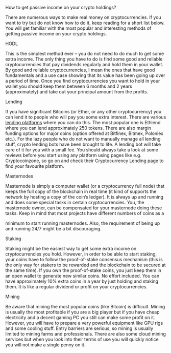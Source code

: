 How to get passive income on your crypto holdings?

There are numerous ways to make real money on cryptocurrencies. If you want to try but do not know how to do it, keep reading for a short list below. You will get familiar with the most popular and interesting methods of getting passive income on your crypto holdings.

HODL

This is the simplest method ever – you do not need to do much to get some extra income. The only thing you have to do is find some good and reliable cryptocurrencies that pay dividends regularly and hold them in your wallet. By good and reliable cryptocurrencies, I mean the ones that have good fundamentals and a use case showing that its value has been going up over a period of time. Once you find cryptocurrencies you want to hold in your wallet you should keep them between 6 months and 2 years (approximately) and take out your principal amount from the profits.

Lending

If you have significant Bitcoins (or Ether, or any other cryptocurrency) you can lend it to people who will pay you some extra interest. There are various [lending platforms](https://www.cryptocoinzone.com/bitcoin-lending/) where you can do this. The most popular one is Ethlend where you can lend approximately 250 tokens. There are also margin funding options for major coins (option offered at Bitfinex, Bitmex, Poloniex etc.). For the lazy people who do not want to manually manage all lending stuff, crypto lending bots have been brought to life. A lending bot will take care of it for you with a small fee. You should always take a look at some reviews before you start using any platform using pages like e.g. Cryptocoinzone, so go on and check their  Cryptocurrency Lending  page to find your favourite platform.

Masternodes

Masternode is simply a computer wallet (or a cryptocurrency full node) that keeps the full copy of the blockchain in real time (it kind of supports the network by hosting a copy of the coin’s ledger). It is always up and running and does some special tasks in certain cryptocurrencies. You, the masternode owner, can be compensated for your masternode doing these tasks. Keep in mind that most projects have different numbers of coins as a

minimum to start running masternodes. Also, the requirement of being up and running 24/7 might be a bit discouraging.

Staking

Staking might be the easiest way to get some extra income on cryptocurrencies you hold. However, in order to be able to start staking, your coins have to follow the proof-of-stake consensus mechanism (this is the only way for stakers to be rewarded and the blockchain to be secured at the same time). If you own the proof-of-stake coins, you just keep them in an open wallet to generate new similar coins. No effort included. You can have approximately 10% extra coins in a year by just holding and staking them. It is like a regular dividend or profit on your cryptocurrencies.

Mining

Be aware that mining the most popular coins (like Bitcoin) is difficult. Mining is usually the most profitable if you are a big player but if you have cheap electricity and a decent gaming PC you still can make some profit on it. However, you will have to prepare a very powerful equipment like GPU rigs and some cooling stuff. Entry barriers are serious, so mining is usually limited to mining farms and professionals. There are also some cloud mining services but when you look into their terms of use you will quickly notice you will not make a single penny on it.

